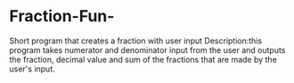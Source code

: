 # Fraction-Fun-
Short program that creates a fraction with user input
Description:this program takes numerator and denominator input from the user and outputs the fraction,
decimal value and sum of the fractions that are made by the user's input.

